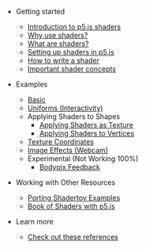 * Getting started
    * [Introduction to p5.js shaders](/)
    * [Why use shaders?](./docs/why-use-shaders.md)
    * [What are shaders?](./docs/what-are-shaders.md)
    * [Setting up shaders in p5.js](./docs/setting-up-shaders-in-p5.md)
    * [How to write a shader](./docs/how-to-write-a-shader.md)
    * [Important shader concepts](./docs/important-concepts.md) 
    
* Examples
   * [Basic](./docs/examples/basic.md)
   * [Uniforms (Interactivity)](./docs/examples/interactivity.md)
   * Applying Shaders to Shapes
      * [Applying Shaders as Texture](./docs/examples/shaders_to_shapes.md)
      * [Applying Shaders to Vertices](./docs/examples/shaders_to_vertices.md)
   * [Texture Coordinates](./docs/examples/texture_coordinates.md)   
   * [Image Effects (Webcam)](./docs/examples/image_effects.md)
   * Experimental (Not Working 100%)
      * [Bodypix Feedback](./docs/examples/bodypix.md)
* Working with Other Resources
   * [Porting Shadertoy Examples](./docs/examples/shadertoy.md)
   * [Book of Shaders with p5.js](./docs/examples/bookofshaders.md)


* Learn more
   * [Check out these references](./docs/continue-learning.md)
